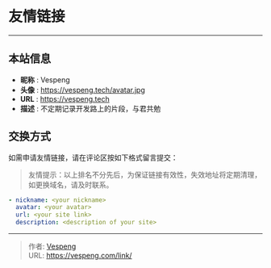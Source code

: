 # 友情链接


---

## 本站信息

- **昵称** : Vespeng
- **头像** : https://vespeng.tech/avatar.jpg
- **URL** : https://vespeng.tech
- **描述** : 不定期记录开发路上的片段，与君共勉

## 交换方式

如需申请友情链接，请在评论区按如下格式留言提交：

> 友情提示：以上排名不分先后，为保证链接有效性，失效地址将定期清理，如更换域名，请及时联系。

```yaml
- nickname: <your nickname>
  avatar: <your avatar>
  url: <your site link>
  description: <description of your site>
```


---

> 作者: [Vespeng](https://github.com/vespeng/)  
> URL: https://vespeng.com/link/  

